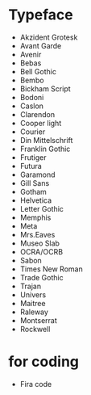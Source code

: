 

# Typeface

* Akzident Grotesk
* Avant Garde
* Avenir
* Bebas
* Bell Gothic
* Bembo
* Bickham Script
* Bodoni
* Caslon
* Clarendon
* Cooper light
* Courier
* Din Mittelschrift
* Franklin Gothic
* Frutiger
* Futura
* Garamond
* Gill Sans
* Gotham
* Helvetica
* Letter Gothic
* Memphis
* Meta
* Mrs.Eaves
* Museo Slab
* OCRA/OCRB
* Sabon
* Times New Roman
* Trade Gothic
* Trajan
* Univers
* Maitree
* Raleway
* Montserrat
* Rockwell


# for coding

* Fira code


